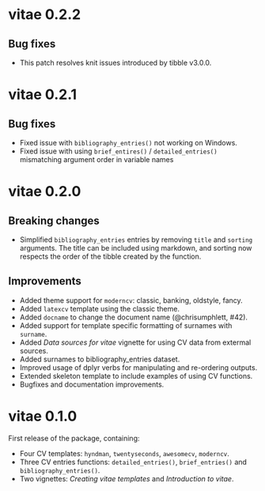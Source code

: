 # vitae 0.2.2

## Bug fixes

* This patch resolves knit issues introduced by tibble v3.0.0.

# vitae 0.2.1

## Bug fixes

* Fixed issue with `bibliography_entries()` not working on Windows.
* Fixed issue with using `brief_entires()` / `detailed_entries()` mismatching argument order in variable names

# vitae 0.2.0

## Breaking changes

* Simplified `bibliography_entries` entries by removing `title` and `sorting`
  arguments. The title can be included using markdown, and sorting now respects
  the order of the tibble created by the function.

## Improvements

* Added theme support for `moderncv`: classic, banking, oldstyle, fancy.
* Added `latexcv` template using the classic theme.
* Added `docname` to change the document name (@chrisumphlett, #42).
* Added support for template specific formatting of surnames with `surname`.
* Added *Data sources for vitae* vignette for using CV data from extermal sources.
* Added surnames to bibliography_entries dataset.
* Improved usage of dplyr verbs for manipulating and re-ordering outputs.
* Extended skeleton template to include examples of using CV functions.
* Bugfixes and documentation improvements.

# vitae 0.1.0

First release of the package, containing:
* Four CV templates: `hyndman`, `twentyseconds`, `awesomecv`, `moderncv`.
* Three CV entries functions: `detailed_entries()`, `brief_entries()` and
  `bibliography_entries()`.
* Two vignettes: *Creating vitae templates* and *Introduction to vitae*.
